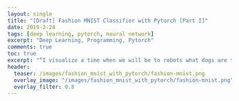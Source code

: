 ```yaml
---
layout: single
title: "[Draft] Fashion MNIST Classifier with Pytorch [Part I]"
date: 2019-2-24
tags: [deep learning, pytorch, neural network]
excerpt: "Deep Learning, Programming, Pytorch"
comments: true
toc: true
excerpt: "“I visualize a time when we will be to robots what dogs are to humans, and I’m rooting for the machines.” —Claude Shannon"
header:
  teaser: /images/fashion_mnist_with_pytorch/fashion-mnist.png
  overlay_image: "/images/fashion_mnist_with_pytorch/fashion-mnist.png"
  overlay_filter: 0.8
---
```

